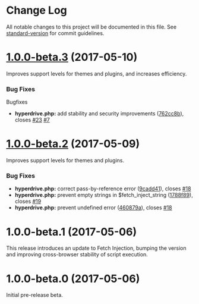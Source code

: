 # Change Log

All notable changes to this project will be documented in this file. See [standard-version](https://github.com/conventional-changelog/standard-version) for commit guidelines.

<a name="1.0.0-beta.3"></a>
# [1.0.0-beta.3](https://github.com/wp-id/hyperdrive/compare/v1.0.0-beta.2...v1.0.0-beta.3) (2017-05-10)

Improves support levels for themes and plugins, and increases efficiency.

### Bug Fixes

Bugfixes

* **hyperdrive.php:** add stability and security improvements ([762cc8b](https://github.com/wp-id/hyperdrive/commit/762cc8b)), closes [#23](https://github.com/wp-id/hyperdrive/issues/23) [#7](https://github.com/wp-id/hyperdrive/issues/7)



<a name="1.0.0-beta.2"></a>
# [1.0.0-beta.2](https://github.com/wp-id/hyperdrive/compare/v1.0.0-beta.1...v1.0.0-beta.2) (2017-05-09)

Improves support levels for themes and plugins.

### Bug Fixes

* **hyperdrive.php:** correct pass-by-reference error ([9cadd41](https://github.com/wp-id/hyperdrive/commit/9cadd41)), closes [#18](https://github.com/wp-id/hyperdrive/issues/18)
* **hyperdrive.php:** prevent empty strings in $fetch_inject_string ([1788f89](https://github.com/wp-id/hyperdrive/commit/1788f89)), closes [#19](https://github.com/wp-id/hyperdrive/issues/19)
* **hyperdrive.php:** prevent undefined error ([460879a](https://github.com/wp-id/hyperdrive/commit/460879a)), closes [#18](https://github.com/wp-id/hyperdrive/issues/18)



<a name="1.0.0-beta.1"></a>
# 1.0.0-beta.1 (2017-05-06)

This release introduces an update to Fetch Injection, bumping the version and improving cross-browser stability of script execution.

<a name="1.0.0-beta.0"></a>
# 1.0.0-beta.0 (2017-05-06)

Initial pre-release beta.
